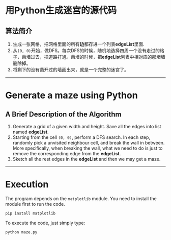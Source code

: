 # 用Python生成迷宫的源代码

## 算法简介

1. 生成一张网格，把网格里面的所有**边**都存进一个列表**edgeList**里面.
2. 从`(0, 0)`开始，做DFS。每次DFS的时候，随机地选择四周一个没有走过的格子，凿墙过去，把道路打通。凿墙的时候，把**edgeList**列表中相对应的那堵墙删除掉。
3. 将剩下的没有凿开过的墙画出来，就是一个完整的迷宫了。

---

# Generate a maze using Python

## A Brief Description of the Algorithm

1. Generate a grid of a given width and height. Save all the edges into list named **edgeList**.
2. Starting from the cell `(0, 0)`, perform a DFS search. In each step, randomly pick a unvisited neighbour cell, and break the wall in between. More specifically, when breaking the wall, what we need to do is just to remove the corresponding edge from the **edgeList**.
3. Sketch all the rest edges in the **edgeList** and then we may get a maze.

---

# Execution

The program depends on the `matplotlib` module. You need to install the module first to run the code.

```
pip install matplotlib
```

To execute the code, just simply type:

```
python maze.py
```

